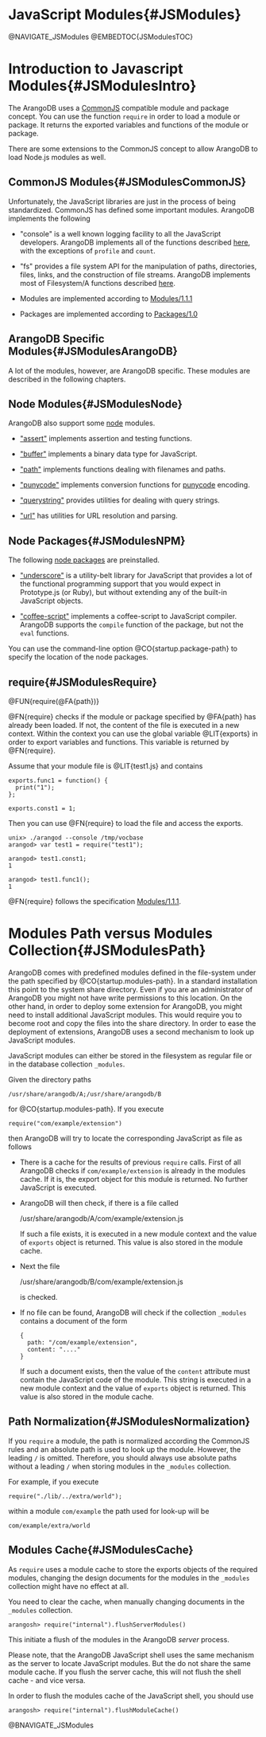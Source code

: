 JavaScript Modules{#JSModules}
==============================

@NAVIGATE_JSModules
@EMBEDTOC{JSModulesTOC}

Introduction to Javascript Modules{#JSModulesIntro}
===================================================

The ArangoDB uses a <a href="http://wiki.commonjs.org/wiki">CommonJS</a>
compatible module and package concept. You can use the function `require` in
order to load a module or package. It returns the exported variables and
functions of the module or package.

There are some extensions to the CommonJS concept to allow ArangoDB to load
Node.js modules as well.

CommonJS Modules{#JSModulesCommonJS}
------------------------------------

Unfortunately, the JavaScript libraries are just in the process of being
standardized. CommonJS has defined some important modules. ArangoDB implements
the following

- "console" is a well known logging facility to all the JavaScript developers.
  ArangoDB implements all of the functions described
  <a href="http://wiki.commonjs.org/wiki/Console">here</a>, with the exceptions
  of `profile` and `count`.

- "fs" provides a file system API for the manipulation of paths, directories, 
  files, links, and the construction of file streams. ArangoDB implements
  most of Filesystem/A functions described
  <a href="http://wiki.commonjs.org/wiki/Filesystem/A">here</a>.

- Modules are implemented according to 
  <a href="http://wiki.commonjs.org/wiki/Modules">Modules/1.1.1</a>

- Packages are implemented according to
  <a href="http://wiki.commonjs.org/wiki/Packages">Packages/1.0</a>

ArangoDB Specific Modules{#JSModulesArangoDB}
---------------------------------------------

A lot of the modules, however, are ArangoDB specific. These modules
are described in the following chapters.

Node Modules{#JSModulesNode}
----------------------------

ArangoDB also support some <a href="http://www.nodejs.org/">node</a> modules.

- <a href="http://www.nodejs.org/api/assert.html">"assert"</a> implements 
  assertion and testing functions.

- <a href="http://www.nodejs.org/api/buffer.html">"buffer"</a> implements
  a binary data type for JavaScript.

- <a href="http://www.nodejs.org/api/path.html">"path"</a> implements
  functions dealing with filenames and paths.

- <a href="http://www.nodejs.org/api/punycode.html">"punycode"</a> implements
  conversion functions for
  <a href="http://en.wikipedia.org/wiki/Punycode">punycode</a> encoding.

- <a href="http://www.nodejs.org/api/querystring.html">"querystring"</a>
  provides utilities for dealing with query strings.

- <a href="http://www.nodejs.org/api/url.html">"url"</a>
  has utilities for URL resolution and parsing.

Node Packages{#JSModulesNPM}
----------------------------

The following <a href="https://npmjs.org/">node packages</a> are preinstalled.

- <a href="http://underscorejs.org/">"underscore"</a> is a utility-belt library
  for JavaScript that provides a lot of the functional programming support that 
  you would expect in Prototype.js (or Ruby), but without extending any of the
  built-in JavaScript objects.

- <a href="http://coffeescript.org/">"coffee-script"</a> implements a
  coffee-script to JavaScript compiler. ArangoDB supports the `compile` 
  function of the package, but not the `eval` functions.

You can use the command-line option @CO{startup.package-path} to specify the
location of the node packages.

require{#JSModulesRequire}
--------------------------

@FUN{require(@FA{path})}

@FN{require} checks if the module or package specified by @FA{path} has already
been loaded.  If not, the content of the file is executed in a new
context. Within the context you can use the global variable @LIT{exports} in
order to export variables and functions. This variable is returned by
@FN{require}.

Assume that your module file is @LIT{test1.js} and contains

    exports.func1 = function() {
      print("1");
    };

    exports.const1 = 1;

Then you can use @FN{require} to load the file and access the exports.

    unix> ./arangod --console /tmp/vocbase
    arangod> var test1 = require("test1");

    arangod> test1.const1;
    1

    arangod> test1.func1();
    1

@FN{require} follows the specification
<a href="http://wiki.commonjs.org/wiki/Modules/1.1.1">Modules/1.1.1</a>.

Modules Path versus Modules Collection{#JSModulesPath}
======================================================

ArangoDB comes with predefined modules defined in the file-system under the path
specified by @CO{startup.modules-path}. In a standard installation this point to
the system share directory. Even if you are an administrator of ArangoDB you
might not have write permissions to this location. On the other hand, in order
to deploy some extension for ArangoDB, you might need to install additional
JavaScript modules. This would require you to become root and copy the files
into the share directory. In order to ease the deployment of extensions,
ArangoDB uses a second mechanism to look up JavaScript modules.

JavaScript modules can either be stored in the filesystem as regular file or in
the database collection `_modules`.

Given the directory paths

    /usr/share/arangodb/A;/usr/share/arangodb/B

for @CO{startup.modules-path}. If you execute

    require("com/example/extension")

then ArangoDB will try to locate the corresponding JavaScript as file as
follows

- There is a cache for the results of previous `require` calls. First of
  all ArangoDB checks if `com/example/extension` is already in the modules
  cache. If it is, the export object for this module is returned. No further
  JavaScript is executed.

- ArangoDB will then check, if there is a file called 

    /usr/share/arangodb/A/com/example/extension.js

  If such a file exists, it is executed in a new module context and the value of
  `exports` object is returned. This value is also stored in the module cache.

- Next the file
  
    /usr/share/arangodb/B/com/example/extension.js

  is checked.

- If no file can be found, ArangoDB will check if the collection `_modules`
  contains a document of the form
  
      {
        path: "/com/example/extension",
        content: "...."
      }
  
  If such a document exists, then the value of the `content` attribute must
  contain the JavaScript code of the module. This string is executed in a new
  module context and the value of `exports` object is returned. This value is
  also stored in the module cache.

Path Normalization{#JSModulesNormalization}
-------------------------------------------

If you `require` a module, the path is normalized according the CommonJS rules
and an absolute path is used to look up the module. However, the leading `/` is
omitted.  Therefore, you should always use absolute paths without a leading `/`
when storing modules in the `_modules` collection.

For example, if you execute

    require("./lib/../extra/world");

within a module `com/example` the path used for look-up will be

    com/example/extra/world

Modules Cache{#JSModulesCache}
------------------------------

As `require` uses a module cache to store the exports objects of the required
modules, changing the design documents for the modules in the `_modules` collection
might have no effect at all.

You need to clear the cache, when manually changing documents in the `_modules`
collection.

    arangosh> require("internal").flushServerModules()

This initiate a flush of the modules in the ArangoDB *server* process.

Please note, that the ArangoDB JavaScript shell uses the same mechanism as the
server to locate JavaScript modules. But the do not share the same module cache.
If you flush the server cache, this will not flush the shell cache - and vice
versa.

In order to flush the modules cache of the JavaScript shell, you should use

    arangosh> require("internal").flushModuleCache()

@BNAVIGATE_JSModules
